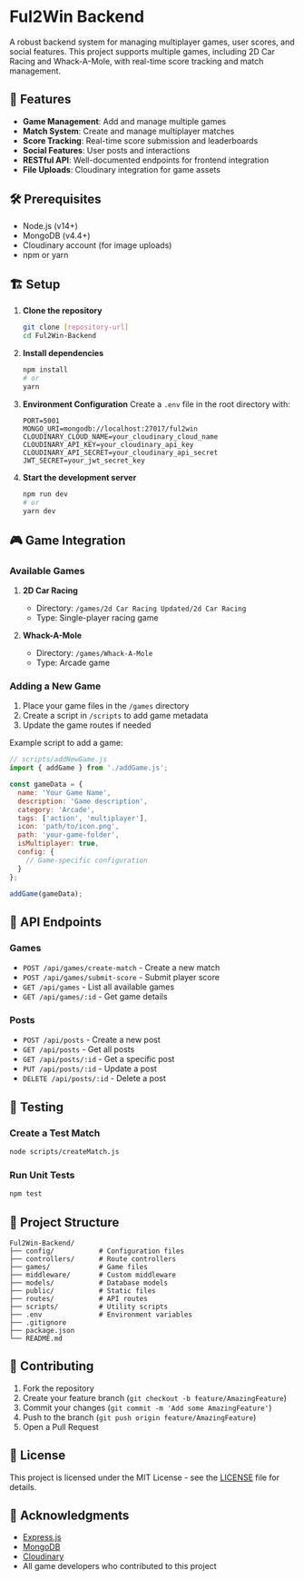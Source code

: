 # Ful2Win Backend

A robust backend system for managing multiplayer games, user scores, and social features. This project supports multiple games, including 2D Car Racing and Whack-A-Mole, with real-time score tracking and match management.

## 🚀 Features

- **Game Management**: Add and manage multiple games
- **Match System**: Create and manage multiplayer matches
- **Score Tracking**: Real-time score submission and leaderboards
- **Social Features**: User posts and interactions
- **RESTful API**: Well-documented endpoints for frontend integration
- **File Uploads**: Cloudinary integration for game assets

## 🛠️ Prerequisites

- Node.js (v14+)
- MongoDB (v4.4+)
- Cloudinary account (for image uploads)
- npm or yarn

## 🏗️ Setup

1. **Clone the repository**
   ```bash
   git clone [repository-url]
   cd Ful2Win-Backend
   ```

2. **Install dependencies**
   ```bash
   npm install
   # or
   yarn
   ```

3. **Environment Configuration**
   Create a `.env` file in the root directory with:
   ```env
   PORT=5001
   MONGO_URI=mongodb://localhost:27017/ful2win
   CLOUDINARY_CLOUD_NAME=your_cloudinary_cloud_name
   CLOUDINARY_API_KEY=your_cloudinary_api_key
   CLOUDINARY_API_SECRET=your_cloudinary_api_secret
   JWT_SECRET=your_jwt_secret_key
   ```

4. **Start the development server**
   ```bash
   npm run dev
   # or
   yarn dev
   ```

## 🎮 Game Integration

### Available Games
1. **2D Car Racing**
   - Directory: `/games/2d Car Racing Updated/2d Car Racing`
   - Type: Single-player racing game

2. **Whack-A-Mole**
   - Directory: `/games/Whack-A-Mole`
   - Type: Arcade game

### Adding a New Game

1. Place your game files in the `/games` directory
2. Create a script in `/scripts` to add game metadata
3. Update the game routes if needed

Example script to add a game:
```javascript
// scripts/addNewGame.js
import { addGame } from './addGame.js';

const gameData = {
  name: 'Your Game Name',
  description: 'Game description',
  category: 'Arcade',
  tags: ['action', 'multiplayer'],
  icon: 'path/to/icon.png',
  path: 'your-game-folder',
  isMultiplayer: true,
  config: {
    // Game-specific configuration
  }
};

addGame(gameData);
```

## 🔄 API Endpoints

### Games
- `POST /api/games/create-match` - Create a new match
- `POST /api/games/submit-score` - Submit player score
- `GET /api/games` - List all available games
- `GET /api/games/:id` - Get game details

### Posts
- `POST /api/posts` - Create a new post
- `GET /api/posts` - Get all posts
- `GET /api/posts/:id` - Get a specific post
- `PUT /api/posts/:id` - Update a post
- `DELETE /api/posts/:id` - Delete a post

## 🧪 Testing

### Create a Test Match
```bash
node scripts/createMatch.js
```

### Run Unit Tests
```bash
npm test
```

## 📂 Project Structure

```
Ful2Win-Backend/
├── config/           # Configuration files
├── controllers/      # Route controllers
├── games/            # Game files
├── middleware/       # Custom middleware
├── models/           # Database models
├── public/           # Static files
├── routes/           # API routes
├── scripts/          # Utility scripts
├── .env              # Environment variables
├── .gitignore
├── package.json
└── README.md
```

## 🤝 Contributing

1. Fork the repository
2. Create your feature branch (`git checkout -b feature/AmazingFeature`)
3. Commit your changes (`git commit -m 'Add some AmazingFeature'`)
4. Push to the branch (`git push origin feature/AmazingFeature`)
5. Open a Pull Request

## 📝 License

This project is licensed under the MIT License - see the [LICENSE](LICENSE) file for details.

## 🙏 Acknowledgments

- [Express.js](https://expressjs.com/)
- [MongoDB](https://www.mongodb.com/)
- [Cloudinary](https://cloudinary.com/)
- All game developers who contributed to this project